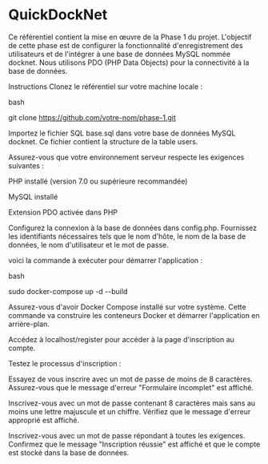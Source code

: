 # QuickDockNet

Ce référentiel contient la mise en œuvre de la Phase 1 du projet. L'objectif de cette phase est de configurer la fonctionnalité d'enregistrement des utilisateurs et de l'intégrer à une base de données MySQL nommée docknet. Nous utilisons PDO (PHP Data Objects) pour la connectivité à la base de données.

Instructions
Clonez le référentiel sur votre machine locale :

bash

git clone https://github.com/votre-nom/phase-1.git

Importez le fichier SQL base.sql dans votre base de données MySQL docknet. Ce fichier contient la structure de la table users.

Assurez-vous que votre environnement serveur respecte les exigences suivantes :

PHP installé (version 7.0 ou supérieure recommandée)

MySQL installé

Extension PDO activée dans PHP

Configurez la connexion à la base de données dans config.php. Fournissez les identifiants nécessaires tels que le nom d'hôte, le nom de la base de données, le nom d'utilisateur et le mot de passe.

voici la commande à exécuter pour démarrer l'application :

bash

sudo docker-compose up -d --build

Assurez-vous d'avoir Docker Compose installé sur votre système. Cette commande va construire les conteneurs Docker et démarrer l'application en arrière-plan.

Accédez à localhost/register pour accéder à la page d'inscription au compte.

Testez le processus d'inscription :

Essayez de vous inscrire avec un mot de passe de moins de 8 caractères. Assurez-vous que le message d'erreur "Formulaire incomplet" est affiché.

Inscrivez-vous avec un mot de passe contenant 8 caractères mais sans au moins une lettre majuscule et un chiffre. Vérifiez que le message d'erreur approprié est affiché.

Inscrivez-vous avec un mot de passe répondant à toutes les exigences. Confirmez que le message "Inscription réussie" est affiché et que le compte est stocké dans la base de données.
